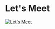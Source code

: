 # Let's Meet

[![Let's Meet](http://img.youtube.com/vi/eRIp6OOS2Dk/0.jpg)](http://www.youtube.com/watch?v=eRIp6OOS2Dk)